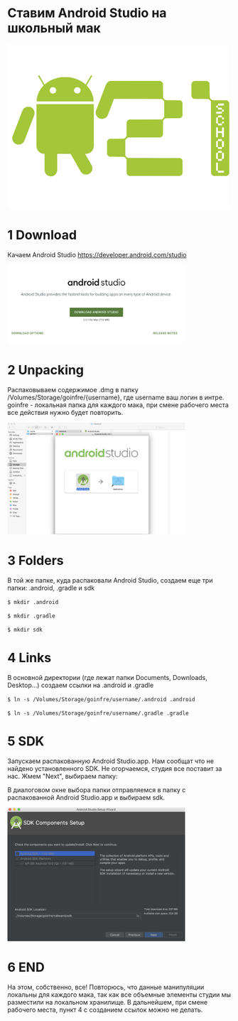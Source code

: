 # Ставим Android Studio на школьный мак
<img src="https://github.com/alxdthn/AndroidStudioForSchoolMac/blob/master/src/logo.png" width="500">

# 1 Download

Качаем Android Studio https://developer.android.com/studio

<img src="https://github.com/alxdthn/AndroidStudioForSchoolMac/blob/master/src/screen1.png" width="400">

# 2 Unpacking

Распаковываем содержимое .dmg в папку /Volumes/Storage/goinfre/{username}, где username ваш логин в интре.
goinfre - локальная папка для каждого мака, при смене рабочего места все действия нужно будет повторить.

<img src="https://github.com/alxdthn/AndroidStudioForSchoolMac/blob/master/src/screen2.png" width="400">

# 3 Folders

В той же папке, куда распаковали Android Studio, создаем еще три папки: .android, .gradle и sdk

`$ mkdir .android`

`$ mkdir .gradle`

`$ mkdir sdk`

# 4 Links

В основной директории (где лежат папки Documents, Downloads, Desktop...) создаем ссылки на .android и .gradle

`$ ln -s /Volumes/Storage/goinfre/username/.android .android`

`$ ln -s /Volumes/Storage/goinfre/username/.gradle .gradle`

# 5 SDK

Запускаем распакованную Android Studio.app. Нам сообщат что не найдено установленного SDK.
Не огорчаемся, студия все поставит за нас. Жмем "Next", выбираем папку:

В диалоговом окне выбора папки отправляемся в папку с распакованной Android Studio.app и выбираем sdk.

<img src="https://github.com/alxdthn/AndroidStudioForSchoolMac/blob/master/src/screen3.png" width="400">

# 6 END

На этом, собственно, все! Повторюсь, что данные манипуляции локальны для каждого мака,
так как все объемные элементы студии мы разместили на локальном хранилище. В дальнейшем, при смене рабочего места, пункт 4 с созданием ссылок можно не делать.